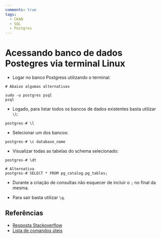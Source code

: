 ```yaml
---
comments: true
tags:
  - CKAN
  - SQL
  - Postgres
---
```


# Acessando banco de dados Postegres via terminal Linux

- Logar no banco Postgress utilizando o terminal:

```
# Abaixo algumas alternativas

sudo -u postgres psql
psql
```

- Logado, para listar todos os bancos de dados existentes basta utilizar `\l`:

```
postgres-# \l
```

- Selecionar um dos bancos:

```
postgres-# \c database_name
```

- Visualizar todas as tabelas do schema selecionado:

```
postgres-# \dt

# Alternativa
postgres-# SELECT * FROM pg_catalog.pg_tables;
```

- Durante a criação de consultas não esquecer de incluir o `;` no final da mesma.

- Para sair basta utilizar  `\q`.

## Referências

- [Resposta Stackoverflow](https://stackoverflow.com/a/769706/11755155)
- [Lista de comandos úteis](https://stackoverflow.com/a/47185648/11755155)